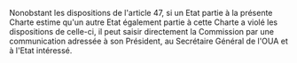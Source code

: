 Nonobstant les dispositions de l'article 47, si un Etat partie à la
présente Charte estime qu'un autre Etat également partie à cette Charte
a violé les dispositions de celle-ci, il peut saisir directement la
Commission par une communication adressée à son Président, au Secrétaire
Général de l'OUA et à l'Etat intéressé.